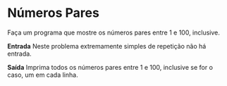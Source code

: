 # Números Pares
Faça um programa que mostre os números pares entre 1 e 100, inclusive.

**Entrada**
Neste problema extremamente simples de repetição não há entrada.

**Saída**
Imprima todos os números pares entre 1 e 100, inclusive se for o caso, um em cada linha.
